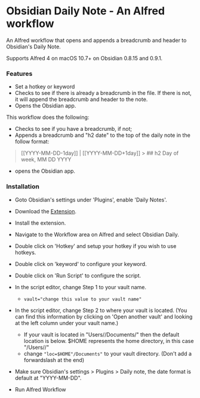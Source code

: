 # Obsidian Daily Note - An Alfred workflow

An Alfred workflow that opens and appends a breadcrumb and header to Obsidian's Daily Note.

Supports Alfred 4 on macOS 10.7+ on Obsidian 0.8.15 and 0.9.1.

### Features

- Set a hotkey or keyword
- Checks to see if there is already a breadcrumb in the file. If there is not, it will append the breadcrumb and header to the note.
- Opens the Obsidian app.

This workflow does the following:

- Checks to see if you have a breadcrumb, if not;
- Appends a breadcrumb and "h2 date" to the top of the daily note in the follow format: 

>[[YYYY-MM-DD-1day]] | [[YYYY-MM-DD+1day]] > 
>\## h2 Day of week, MM DD YYYY

- opens the Obsidian app.

### Installation

- Goto Obsidian's settings under 'Plugins', enable 'Daily Notes'.
- Download the [Extension](https://github.com/dayidp/alfred-obsidian/blob/main/ObsidianDaily.alfredworkflow).
- Install the extension.
- Navigate to the Workflow area on Alfred and select Obsidian Daily.
- Double click on 'Hotkey' and setup your hotkey if you wish to use hotkeys.
- Double click on 'keyword' to configure your keyword.
- Double click on 'Run Script' to configure the script.
- In the script editor, change Step 1 to your vault name.
  - `vault="change this value to your vault name"`
- In the script editor, change Step 2 to where your vault is located.  (You can find this information by clicking on 'Open another vault' and looking at the left column under your vault name.)
  - If your vault is located in "Users/<yourname>/Documents/<vaultname>" then the default location is below. $HOME represents the home directory, in this case "/Users/<yourname>/"
  - change `"loc=$HOME"/Documents"` to your vault directory. (Don't add a forwardslash at the end)
- Make sure Obsidian's settings > Plugins > Daily note, the date format is default at "YYYY-MM-DD".

- Run Alfred Workflow
